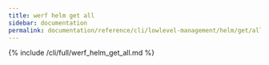```yaml
---
title: werf helm get all
sidebar: documentation
permalink: documentation/reference/cli/lowlevel-management/helm/get/all.html
---
```


{% include /cli/full/werf_helm_get_all.md %}
